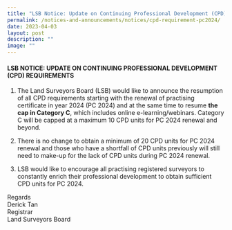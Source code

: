 ```yaml
---
title: "LSB Notice: Update on Continuing Professional Development (CPD) Requirements"
permalink: /notices-and-announcements/notices/cpd-requirement-pc2024/
date: 2023-04-03
layout: post
description: ""
image: ""
---
```

#### LSB NOTICE: UPDATE ON CONTINUING PROFESSIONAL DEVELOPMENT (CPD) REQUIREMENTS 

1. The Land Surveyors Board (LSB) would like to announce the resumption of all CPD requirements starting with the renewal of practising certificate in year 2024 (PC 2024) and at the same time to resume **the cap in Category C**, which includes online e-learning/webinars. Category C will be capped at a maximum 10 CPD units for PC 2024 renewal and beyond.<br>


2. There is no change to obtain a minimum of 20 CPD units for PC 2024 renewal and those who have a shortfall of CPD units previously will still need to make-up for the lack of CPD units during PC 2024 renewal.<br>


3. LSB would like to encourage all practising registered surveyors to constantly enrich their professional development to obtain sufficient CPD units for PC 2024.<br>

Regards <br>
Derick Tan <br>
Registrar<br>
Land Surveyors Board